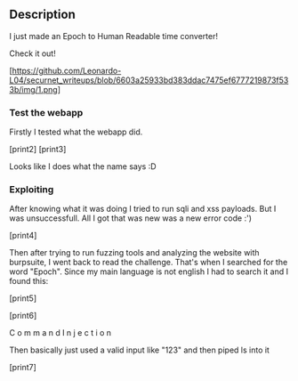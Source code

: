 <h2>Description</h2>
I just made an Epoch to Human Readable time converter!

Check it out!

[https://github.com/Leonardo-L04/securnet_writeups/blob/6603a25933bd383ddac7475ef6777219873f533b/img/1.png]


<h3>Test the webapp</h3>
Firstly I tested what the webapp did.

[print2]
[print3]

Looks like I does what the name says :D

<h3>Exploiting</h3>
After knowing what it was doing I tried to run sqli and xss payloads. But I was unsuccessfull. 
All I got that was new was a new error code :')

[print4]

Then after trying to run fuzzing tools and analyzing the website with burpsuite, I went back to read the challenge.
That's when I searched for the word "Epoch". Since my main language is not english I had to search it and I found this:

[print5]

[print6]

C o m m a n d I n j e c t i o n

Then basically just used a valid input like "123" and then piped ls into it

[print7]
